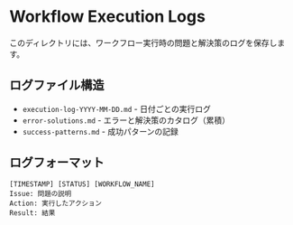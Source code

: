 # Workflow Execution Logs

このディレクトリには、ワークフロー実行時の問題と解決策のログを保存します。

## ログファイル構造

- `execution-log-YYYY-MM-DD.md` - 日付ごとの実行ログ
- `error-solutions.md` - エラーと解決策のカタログ（累積）
- `success-patterns.md` - 成功パターンの記録

## ログフォーマット

```
[TIMESTAMP] [STATUS] [WORKFLOW_NAME]
Issue: 問題の説明
Action: 実行したアクション
Result: 結果
```